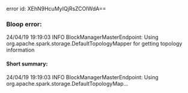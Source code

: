 error id: XEhN9HcuMyIQjRsZCOIWdA==
### Bloop error:

24/04/19 19:19:03 INFO BlockManagerMasterEndpoint: Using org.apache.spark.storage.DefaultTopologyMapper for getting topology information
#### Short summary: 

24/04/19 19:19:03 INFO BlockManagerMasterEndpoint: Using org.apache.spark.storage.DefaultTopologyMap...